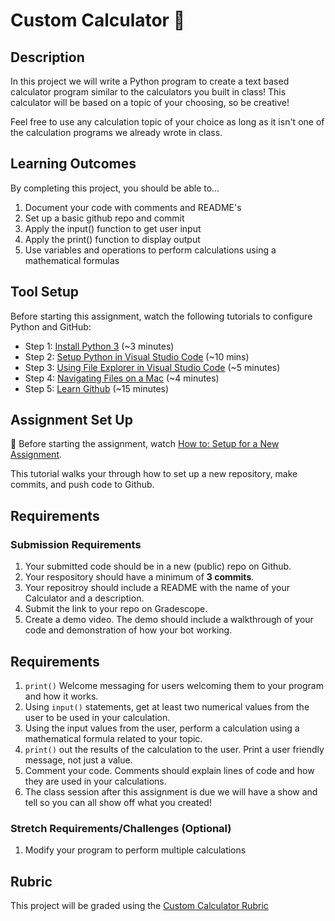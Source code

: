 # Custom Calculator 🧮
## Description
In this project we will write a Python program to create a text based calculator program similar to the calculators you built in class! This calculator will be based on a topic of your choosing, so be creative!

Feel free to use any calculation topic of your choice as long as it isn't one of the calculation programs we already wrote in class.

## Learning Outcomes
By completing this project, you should be able to…

1. Document your code with comments and README's
1. Set up a basic github repo and commit
1. Apply the input() function to get user input
1. Apply the print() function to display output
1. Use variables and operations to perform calculations using a mathematical formulas

## Tool Setup
Before starting this assignment, watch the following tutorials to configure Python and GitHub:
- Step 1: [Install Python 3](https://www.youtube.com/watch?v=frj0PkjHYr0) (~3 minutes)
- Step 2: [Setup Python in Visual Studio Code](https://www.youtube.com/watch?v=-YE7aEM3ZSQ) (~10 mins)
- Step 3: [Using File Explorer in Visual Studio Code](https://www.youtube.com/watch?v=-3SIJwGgGtI) (~5 minutes)
- Step 4: [Navigating Files on a Mac](https://youtu.be/ux8yzFHoiDc) (~4 minutes)
- Step 5: [Learn Github](https://youtu.be/c3SfAP_PfaY) (~15 minutes)

## Assignment Set Up
🚨 Before starting the assignment, watch [How to: Setup for a New Assignment](https://youtu.be/MCbDO8IpqZM).

This tutorial walks your through how to set up a new repository, make commits, and push code to Github.

## Requirements
### Submission Requirements
1. Your submitted code should be in a new (public) repo on Github.
1. Your respository should have a minimum of **3 commits**.
1. Your repositroy should include a README with the name of your Calculator and a description.
1. Submit the link to your repo on Gradescope.
1. Create a demo video. The demo should include a walkthrough of your code and demonstration of how your bot working.

## Requirements
1. `print()` Welcome messaging for users welcoming them to your program and how it works.
1. Using `input()` statements, get at least two numerical values from the user to be used in your calculation.
1. Using the input values from the user, perform a calculation using a mathematical formula related to your topic.
1. `print()` out the results of the calculation to the user. Print a user friendly message, not just a value.
1. Comment your code. Comments should explain lines of code and how they are used in your calculations.
1. The class session after this assignment is due we will have a show and tell so you can all show off what you created!

### Stretch Requirements/Challenges (Optional)
1. Modify your program to perform multiple calculations

## Rubric
This project will be graded using the [Custom Calculator Rubric](https://docs.google.com/document/d/166bAiDtTDGWUBanIiVO-FP1WER0i0930-YdSdwGwvT0/copy)
